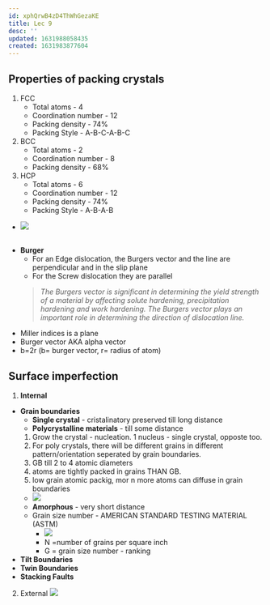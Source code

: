 ```yaml
---
id: xphQrwB4zD4ThWhGezaKE
title: Lec 9
desc: ''
updated: 1631988058435
created: 1631983877604
---
```

## Properties of packing crystals
1. FCC
    * Total atoms - 4
    * Coordination number - 12
    * Packing density - 74% 
    * Packing Style - A-B-C-A-B-C
2. BCC
    * Total atoms - 2
    * Coordination number - 8
    * Packing density - 68%
3. HCP
    * Total atoms - 6
    * Coordination number - 12
    * Packing density - 74%
    * Packing Style - A-B-A-B
* ![](/assets/images/2021-09-18-22-43-40.png)
## 
* **Burger**
    * For an Edge dislocation, the Burgers vector and the line are perpendicular and in the slip plane
    * For the Screw dislocation they are parallel
    > _The Burgers vector is significant in determining the yield strength of a material by affecting solute hardening, precipitation hardening and work hardening. The Burgers vector plays an important role in determining the direction of dislocation line._
* Miller indices is a plane
* Burger vector AKA alpha vector
* b=2r (b= burger vector, r= radius of atom)
## Surface imperfection
1. **Internal**
* **Grain boundaries**
    * **Single crystal** - cristalinatory preserved till long distance
    * **Polycrystalline materials** - till some distance
    1. Grow the crystal - nucleation. 1 nucleus - single crystal, opposte too. 
    2. For poly crystals, there will be different grains in different pattern/orientation seperated by grain boundaries.
    3. GB till 2 to 4 atomic diameters
    4. atoms are tightly packed in grains THAN GB.
    5. low grain atomic packig, mor n more atoms can diffuse in grain boundaries 
    * ![](/assets/images/2021-09-18-22-59-44.png)
    * **Amorphous** - very short distance
    * Grain size number - AMERICAN STANDARD TESTING MATERIAL (ASTM)
        * ![](/assets/images/2021-09-18-23-29-29.png)
        * N =number of grains per square inch
        * G = grain size number - ranking
* **Tilt Boundaries**
* **Twin Boundaries**
* **Stacking Faults**
2. External
![](/assets/images/2021-09-18-22-49-18.png)